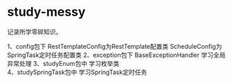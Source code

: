 # study-messy
记录所学零碎知识。

1、config包下
  RestTemplateConfig为RestTemplate配置类
  ScheduleConfig为SpringTask定时任务配置类
2、exception包下
  BaseExceptionHandler 学习全局异常处理
3、studyEnum包中 学习枚举类  
4、studySpringTask包中 学习SpringTask定时任务
